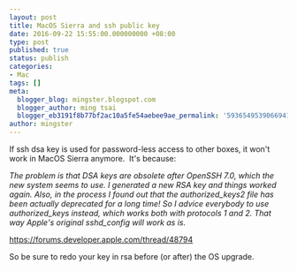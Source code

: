 ```yaml
---
layout: post
title: MacOS Sierra and ssh public key
date: 2016-09-22 15:55:00.000000000 +08:00
type: post
published: true
status: publish
categories:
- Mac
tags: []
meta:
  blogger_blog: mingster.blogspot.com
  blogger_author: ming tsai
  blogger_eb3191f8b77bf2ac10a5fe54aebee9ae_permalink: '5936549539066941208'
author: mingster
---
```

<p>If ssh dsa key is used for password-less access to other boxes, it won't work in MacOS Sierra anymore.  It's because:</p>
<p><i>The problem is that DSA keys are obsolete after OpenSSH 7.0, which the new system seems to use. I generated a new RSA key and things worked again. Also, in the process I found out that the authorized_keys2 file has been actually deprecated for a long time! So I advice everybody to use authorized_keys instead, which works both with protocols 1 and 2. That way Apple's original sshd_config will work as is. </i></p>
<p> <a href="https://forums.developer.apple.com/thread/48794" target="_blank">https://forums.developer.apple.com/thread/48794</a></p>
<p>So be sure to redo your key in rsa before (or after) the OS upgrade.</p>
